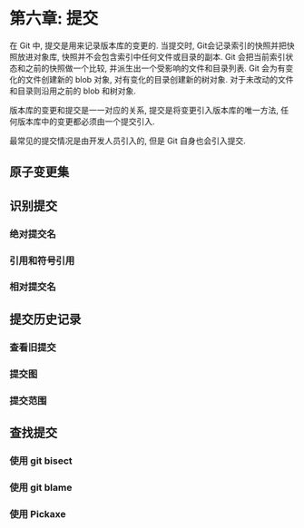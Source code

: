 # 第六章: 提交 #

在 Git 中, 提交是用来记录版本库的变更的. 当提交时, Git会记录索引的快照并把快照放进对象库, 快照并不会包含索引中任何文件或目录的副本.
Git 会把当前索引状态和之前的快照做一个比较, 并派生出一个受影响的文件和目录列表. Git 会为有变化的文件创建新的 blob 对象, 对有变化的目录创建新的树对象. 对于未改动的文件和目录则沿用之前的 blob 和树对象.

版本库的变更和提交是一一对应的关系, 提交是将变更引入版本库的唯一方法, 任何版本库中的变更都必须由一个提交引入.

最常见的提交情况是由开发人员引入的, 但是 Git 自身也会引入提交.

## 原子变更集 ##

## 识别提交 ##

### 绝对提交名 ###

### 引用和符号引用 ###

### 相对提交名 ###

## 提交历史记录 ##

### 查看旧提交 ###

### 提交图 ###

### 提交范围 ###

## 查找提交 ##

### 使用 git bisect ###

### 使用 git blame ###

### 使用 Pickaxe ###

